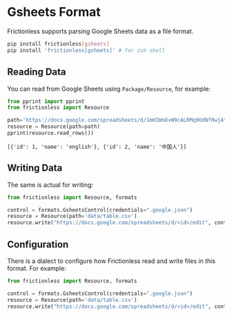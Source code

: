 # Gsheets Format

Frictionless supports parsing Google Sheets data as a file format.

```bash tabs=CLI
pip install frictionless[gsheets]
pip install 'frictionless[gsheets]' # for zsh shell
```

## Reading Data

You can read from Google Sheets using `Package/Resource`, for example:

```python tabs=Python
from pprint import pprint
from frictionless import Resource

path='https://docs.google.com/spreadsheets/d/1mHIWnDvW9cALRMq9OdNfRwjAthCUFUOACPp0Lkyl7b4/edit?usp=sharing'
resource = Resource(path=path)
pprint(resource.read_rows())
```
```
[{'id': 1, 'name': 'english'}, {'id': 2, 'name': '中国人'}]
```

## Writing Data

The same is actual for writing:

```python tabs=Python
from frictionless import Resource, formats

control = formats.GsheetsControl(credentials=".google.json")
resource = Resource(path='data/table.csv')
resource.write("https://docs.google.com/spreadsheets/d/<id>/edit", control=control})
```

## Configuration

There is a dialect to configure how Frictionless read and write files in this format. For example:

```python tabs=Python
from frictionless import Resource, formats

control = formats.GsheetsControl(credentials=".google.json")
resource = Resource(path='data/table.csv')
resource.write("https://docs.google.com/spreadsheets/d/<id>/edit", control=control)
```
